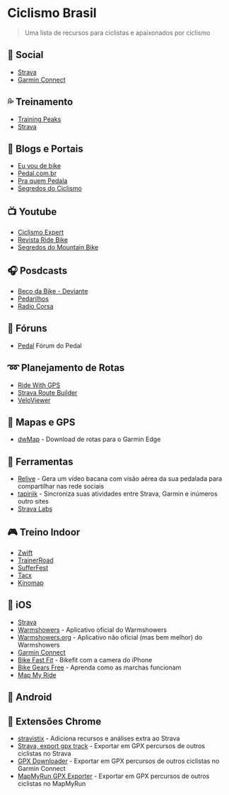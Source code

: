 # Ciclismo Brasil
> Uma lista de recursos para ciclistas e apaixonados por ciclismo

## :beers: Social
* [Strava](https://strava.com)
* [Garmin Connect](https://connect.garmin.com/) 

## :sweat_drops: Treinamento
* [Training Peaks](https://www.trainingpeaks.com/)
* [Strava](https://strava.com)

## :newspaper: Blogs e Portais
* [Eu vou de bike](http://www.euvoudebike.com/)
* [Pedal.com.br](https://www.pedal.com.br/)
* [Pra quem Pedala](http://www.praquempedala.com.br)
* [Segredos do Ciclismo](https://segredosdociclismo.com/blog/)

## :tv: Youtube
* [Ciclismo Expert](https://www.youtube.com/channel/UCxGhWcTwtLEY7V2-yZpp1_w)
* [Revista Ride Bike](https://www.youtube.com/channel/UCaA5e9PJXY3Ci57AP96OUWg)
* [Segredos do Mountain Bike](https://www.youtube.com/channel/UCHX1x5Zw3sVEZKH8Q9CunFg)

## :headphones: Posdcasts
* [Beco da Bike - Deviante](http://www.deviante.com.br/podcasts/beco-da-bike/)
* [Pedarilhos](http://www.pedarilhos.com.br/blog/categoria/podcast/)
* [Radio Corsa](http://radiocorsa.com.br/)

## :notebook: Fóruns
* [Pedal](https://www.pedal.com.br/forum/forums.html) Fórum do Pedal

## :loop: Planejamento de Rotas
* [Ride With GPS](https://ridewithgps.com/)
* [Strava Route Builder](https://www.strava.com/routes/new)
* [VeloViewer](https://veloviewer.com/)

## :satellite: Mapas e GPS
* [dwMap](https://dynamic.watch/) - Download de rotas para o Garmin Edge

## :wrench: Ferramentas
* [Relive](https://www.relive.cc/) - Gera um vídeo bacana com visão aérea da sua pedalada para compartilhar nas rede sociais
* [tapiriik](https://tapiriik.com/) - Sincroniza suas atividades entre Strava, Garmin e inúmeros outro sites
* [Strava Labs](http://labs.strava.com/)

## :video_game: Treino Indoor
* [Zwift](https://zwift.com/)
* [TrainerRoad](https://www.trainerroad.com/)
* [SufferFest](https://thesufferfest.com/)
* [Tacx](https://tacx.com/product/tacx-training-app/)
* [Kinomap](https://www.kinomap.com/apps/trainer)

## :iphone: iOS
* [Strava](https://itunes.apple.com/us/app/strava-running-and-cycling-gps/id426826309?mt=8) 
* [Warmshowers](https://itunes.apple.com/us/app/warmshowers/id359056872?mt=8) - Aplicativo oficial do Warmshowers
* [Warmshowers.org](https://itunes.apple.com/us/app/warmshowers-org/id1135174836?mt=8) - Aplicativo não oficial (mas bem melhor) do Warmshowers
* [Garmin Connect](https://itunes.apple.com/sg/app/garmin-connect-mobile/id583446403?mt=8)
* [Bike Fast Fit](https://itunes.apple.com/sg/app/bike-fast-fit/id710935084?mt=8) - Bikefit com a camera do iPhone
* [Bike Gears Free](https://itunes.apple.com/us/app/bike-gears-free-bike-gear-calculator-free-cycling-gear/id527344926?mt=8) - Aprenda como as marchas funcionam
* [Map My Ride](https://itunes.apple.com/us/app/map-my-ride-gps-cycling-route-tracker/id292223170?mt=8)

## :iphone: Android

## :hammer: Extensões Chrome
* [stravistix](http://thomaschampagne.github.io/stravistix/) - Adiciona recursos e análises extra ao Strava
* [Strava, export gpx track](https://chrome.google.com/webstore/detail/strava-export-gpx-track/kdemfmhkoncmbcphejembfngiihppkei) - Exportar em GPX percursos de outros ciclistas no Strava
* [GPX Downloader](https://chrome.google.com/webstore/detail/gpx-downloader/dpamipdfplcigmapcdgckimdgpgjidcl) - Exportar em GPX percursos de outros ciclistas no Garmin Connect
* [MapMyRun GPX Exporter](https://chrome.google.com/webstore/detail/mapmyrun-gpx-exporter/ojchmmlabomgmkpaelangjgilencigcg) - Exportar em GPX percursos de outros ciclistas no MapMyRun
